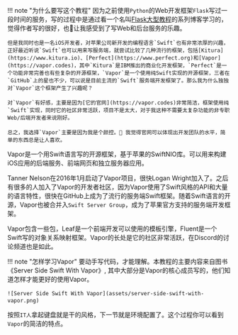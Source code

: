 !!! note "为什么要写这个教程"
    因为之前使用`Python`的Web开发框架`Flask`写过一段时间的服务，写的过程中是通过看一个名叫[Flask大型教程](https://blog.miguelgrinberg.com/post/the-flask-mega-tutorial-part-i-hello-world)的系列博客学习的，
    觉得作者写的很好，也让我感受到了写Web和后台服务的乐趣。

    但是我同时也是一名iOS开发者，对苹果公司新开发的编程语言`Swift`也有非常浓厚的兴趣，正好最近听说`Swift`也可以用来写服务端，就尝试比较了几种流行的框架，包括[Kitura](https://www.kitura.io)、[Perfect](https://www.perfect.org)和[Vapor](https://vapor.codes)，其中`Kitura`是IBM推出的商业化开发框架，`Perfect`是一个功能非常完善也有些复杂的开源框架，`Vapor`是一个使用纯Swift实现的开源框架，三者在`GitHub`上的星也不少，可以说是目前主流的`Swift`服务端开发框架了。那么我为什么独独对`Vapor`这个框架产生了兴趣呢？

    对`Vapor`有好感，主要是因为[它的官网](https://vapor.codes)非常简洁，框架使用纯`Swift`实现，同时它的社区非常活跃，项目不是太大，对于我这种不需要太复杂功能的非专职Web/后端开发者来说刚好。

    总之，我选择`Vapor`主要是因为我是个颜控。🤣 我觉得官网可以体现出开发团队的水平，简单的东西总是让人喜欢。


Vapor是一个用Swift语言写的开源框架，基于苹果的SwiftNIO库。可以用来构建iOS应用的后端服务、前端网页和独立服务器应用。

Tanner Nelson在2016年1月启动了Vapor项目，很快Logan Wright加入了。之后有很多的人加入了Vapor的开发者社区，因为Vapor使用了Swift风格的API和大量的语言特性，很快在GitHub上成为了流行的服务端Swift框架。随着Swift语言的开源，Vapor也被合并入`Swift Server Group`，成为了苹果官方支持的服务端开发框架。

Vapor包含一些包，Leaf是一个前端开发可以使用的模板引擎，Fluent是一个Swift写的对象关系映射框架。Vapor的长处是它的社区非常活跃，在Discord的讨论频道也是如此。


!!! note "怎样学习Vapor"
    要动手写代码，才能理解。本教程的主要内容来自图书《Server Side Swift With Vapor》, 其中大部分是Vapor的核心成员写的，他们知道怎样才能更好的使用Vapor。

    ![Server Side Swift With Vapor](assets/server-side-swift-with-vapor.png)


按照`IT人`拿起键盘就是干的风格，下一节就是环境配置了。这个过程你可以看到`Vapor`的简洁的特点。
